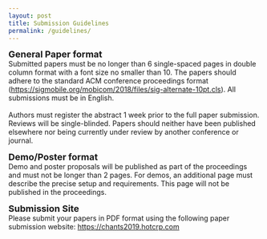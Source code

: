 ```yaml
---
layout: post
title: Submission Guidelines
permalink: /guidelines/
---
```


<strong><font size="4">General Paper format</font></strong>
<br>Submitted papers must be no longer than 6 single-spaced pages in double column format with a font size no smaller than 10. 
The papers should adhere to the standard ACM conference proceedings format (<a href="https://sigmobile.org/mobicom/2018/files/sig-alternate-10pt.cls">https://sigmobile.org/mobicom/2018/files/sig-alternate-10pt.cls</a>). All submissions must be in English. 
<br><br>Authors must register the abstract 1 week prior to the full paper submission.
<br>Reviews will be single-blinded. Papers should neither have been published elsewhere nor being currently under review by another conference or journal.


<strong><font size="4">Demo/Poster format</font></strong>
<br>Demo and poster proposals will be published as part of the proceedings and must not be longer than 2 pages. For demos, an additional page must describe the precise setup and requirements. This page will not be published in the proceedings.


<strong><font size="4">Submission Site</font></strong>
<br>Please submit your papers in PDF format using the following paper submission website: <a href="https://chants2019.hotcrp.com">https://chants2019.hotcrp.com</a> 